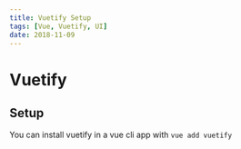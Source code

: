 ```yaml
---
title: Vuetify Setup
tags: [Vue, Vuetify, UI]
date: 2018-11-09
---
```


# Vuetify

## Setup

You can install vuetify in a vue cli app with `vue add vuetify`
